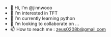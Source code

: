 - 👋 Hi, I’m @jinnwooo
- 👀 I’m interested in TFT
- 🌱 I’m currently learning python
- 💞️ I’m looking to collaborate on ...
- 📫 How to reach me : zeus0208b@gmail.com

<!---
jinnwooo/jinnwooo is a ✨ special ✨ repository because its `README.md` (this file) appears on your GitHub profile.
You can click the Preview link to take a look at your changes.
--->

